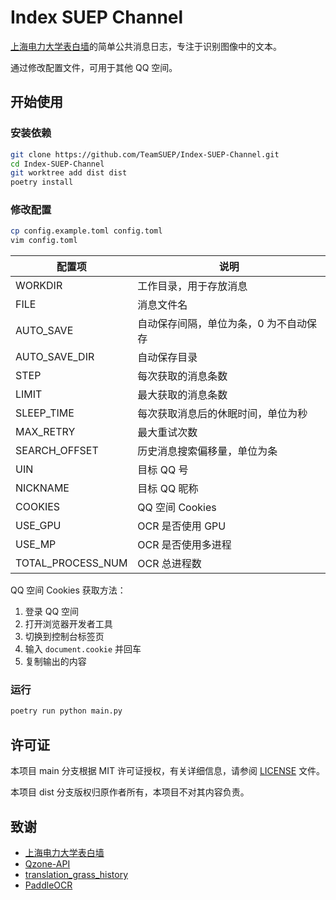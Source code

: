 # Index SUEP Channel

[上海电力大学表白墙](https://user.qzone.qq.com/1399896037/311)的简单公共消息日志，专注于识别图像中的文本。

通过修改配置文件，可用于其他 QQ 空间。

## 开始使用

### 安装依赖

```bash
git clone https://github.com/TeamSUEP/Index-SUEP-Channel.git
cd Index-SUEP-Channel
git worktree add dist dist
poetry install
```

### 修改配置

```bash
cp config.example.toml config.toml
vim config.toml
```

| 配置项            | 说明                                   |
| ----------------- | -------------------------------------- |
| WORKDIR           | 工作目录，用于存放消息                 |
| FILE              | 消息文件名                             |
| AUTO_SAVE         | 自动保存间隔，单位为条，0 为不自动保存 |
| AUTO_SAVE_DIR     | 自动保存目录                           |
| STEP              | 每次获取的消息条数                     |
| LIMIT             | 最大获取的消息条数                     |
| SLEEP_TIME        | 每次获取消息后的休眠时间，单位为秒     |
| MAX_RETRY         | 最大重试次数                           |
| SEARCH_OFFSET     | 历史消息搜索偏移量，单位为条           |
| UIN               | 目标 QQ 号                             |
| NICKNAME          | 目标 QQ 昵称                           |
| COOKIES           | QQ 空间 Cookies                        |
| USE_GPU           | OCR 是否使用 GPU                       |
| USE_MP            | OCR 是否使用多进程                     |
| TOTAL_PROCESS_NUM | OCR 总进程数                           |

QQ 空间 Cookies 获取方法：

1. 登录 QQ 空间
2. 打开浏览器开发者工具
3. 切换到控制台标签页
4. 输入 `document.cookie` 并回车
5. 复制输出的内容

### 运行

```bash
poetry run python main.py
```

## 许可证

本项目 main 分支根据 MIT 许可证授权，有关详细信息，请参阅 [LICENSE](https://github.com/TeamSUEP/Index-SUEP-Channel/blob/main/LICENSE) 文件。

本项目 dist 分支版权归原作者所有，本项目不对其内容负责。

## 致谢

- [上海电力大学表白墙](https://user.qzone.qq.com/1399896037/311)
- [Qzone-API](https://github.com/SmartHypercube/Qzone-API)
- [translation_grass_history](https://github.com/blueset/translation_grass_history)
- [PaddleOCR](https://github.com/PaddlePaddle/PaddleOCR)
